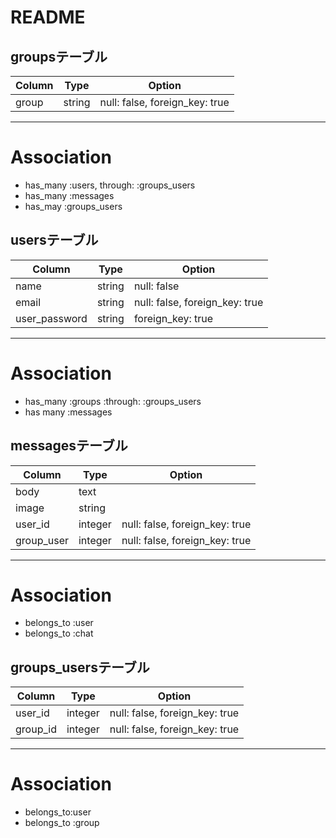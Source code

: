 # README

## groupsテーブル

|Column|Type|Option|
|------|----|------|
|group|string|null: false, foreign_key: true|
--------------------
# Association
- has_many :users, through: :groups_users
- has_many :messages
- has_may :groups_users

## usersテーブル

|Column|Type|Option|
|------|----|------|
|name|string|null: false|
|email|string|null: false, foreign_key: true|
|user_password|string|foreign_key: true|
--------------------
# Association
- has_many :groups :through: :groups_users
- has many :messages

## messagesテーブル

|Column|Type|Option|
|------|----|------|
|body|text||
|image|string||
|user_id|integer|null: false, foreign_key: true|
|group_user|integer|null: false, foreign_key: true|
--------------------
# Association
- belongs_to :user
- belongs_to :chat

## groups_usersテーブル

|Column|Type|Option|
|------|----|------|
|user_id|integer|null: false, foreign_key: true|
|group_id|integer|null: false, foreign_key: true|
--------------------
# Association
- belongs_to:user
- belongs_to :group